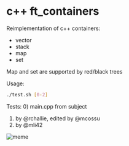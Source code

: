# c++ ft_containers

Reimplementation of c++ containers:
 - vector
 - stack
 - map
 - set

Map and set are supported by red/black trees

Usage:
```bash
./test.sh [0-2]
```
Tests:
0) main.cpp from subject
1) by @rchallie, edited by @mcossu
2) by @mli42

![meme](https://memegenerator.net/img/instances/28485634.jpg)